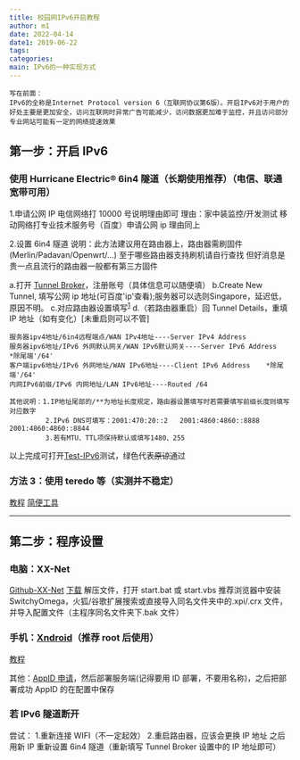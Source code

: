 ```yaml
---
title: 校园网IPv6开启教程
author: m1
date: 2022-04-14
date1: 2019-06-22
tags:
categories:
main: IPv6的一种实现方式
---
```


    写在前面：
    IPv6的全称是Internet Protocol version 6（互联网协议第6版）。开启IPv6对于用户的好处主要是更加安全，访问互联网时异常广告可能减少，访问数据更加难于监控，并且访问部分专业网站可能有一定的网络提速效果

## 第一步：开启 IPv6

### 使用 Hurricane Electric® 6in4 隧道（长期使用推荐）（电信、联通宽带可用）

1.申请公网 IP
电信网络打 10000 号说明理由即可 理由：家中装监控/开发测试
移动网络打专业技术服务号（百度）申请公网 ip 理由同上

2.设置 6in4 隧道
说明：此方法建议用在路由器上，路由器需刷固件(Merlin/Padavan/Openwrt/...) 至于哪些路由器支持刷机请自行查找 但好消息是贵一点且流行的路由器一般都有第三方固件

a.打开 [Tunnel Broker](https://tunnelbroker.net/)，注册账号（具体信息可以随便填）
b.Create New Tunnel, 填写公网 ip 地址(可百度'ip'查看);服务器可以选则Singapore，延迟低，原因不明。
c.对应路由器设置填写<sup>[1]</sup>
d.（若路由器重启）回 Tunnel Details，重填 IP 地址（如有变化）[未重启则可以不管]

[1]: 路由器设置中必填项：

    服务器ipv4地址/6in4远程端点/WAN IPv4地址----Server IPv4 Address
    服务器ipv6地址/IPv6 外网默认网关/WAN IPv6默认网关----Server IPv6 Address    *除尾端'/64'
    客户端ipv6地址/IPv6 外网地址/WAN IPv6地址----Client IPv6 Address    *除尾端'/64'
    内网IPv6前缀/IPv6 内网地址/LAN IPv6地址----Routed /64

    其他说明：1.IP地址尾部的/**为地址长度规定，路由器设置填写时若需要填写前缀长度则填写对应数字
             2.IPv6 DNS可填写：2001:470:20::2   2001:4860:4860::8888    2001:4860:4860::8844
             3.若有MTU、TTL项保持默认或填写1480、255

以上完成可打开[Test-IPv6](https://test-ipv6.com)测试，绿色代表~~原谅~~通过

### 方法 3：使用 teredo 等（实测并不稳定）

[教程](https://github.com/XX-net/XX-Net/wiki/如何开启IPv6)
[简便工具](https://github.com/XX-net/XX-Net/issues/10282)

---

## 第二步：程序设置

### 电脑：XX-Net

[Github-XX-Net](https://github.com/XX-net/XX-Net)
[下载](https://github.com/XX-net/XX-Net/blob/master/code/default/download.md)
解压文件，打开 start.bat 或 start.vbs
推荐浏览器中安装 SwitchyOmega，火狐/谷歌扩展搜索或直接导入同名文件夹中的.xpi/.crx 文件，并导入配置文件（主程序同名文件夹下.bak 文件）

### 手机：[Xndroid](https://github.com/XndroidDev/Xndroid/releases)（推荐 root 后使用）

[教程](https://github.com/XX-net/XX-Net/wiki/安卓版)

其他：[AppID 申请](https://github.com/XX-net/XX-Net/wiki/how-to-create-my-appids)，然后部署服务端(记得要用 ID 部署，不要用名称)，之后把部署成功 AppID 的在配置中保存

### 若 IPv6 隧道断开

尝试： 1.重新连接 WIFI（不一定起效） 2.重启路由器，应该会更换 IP 地址
之后用新 IP 重新设置 6in4 隧道（重新填写 Tunnel Broker 设置中的 IP 地址即可）
